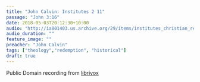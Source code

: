 ```yaml
---
title: "John Calvin: Institutes 2 11"
passage: "John 3:16"
date: 2018-05-03T20:12:30+10:00
audio: "http://ia801403.us.archive.org/29/items/institutes_christian_religion2_1003_librivox/institutesofchristianreligion2_11_calvin_64kb.mp3"
audio_duration: ""
feature_image: ""
preacher: "John Calvin"
tags: ["theology","redemption", "historical"]
draft: true
---
```

Public Domain recording from [librivox](https://librivox.org/institutes-of-the-christian-religion-book-two-by-john-calvin/)
